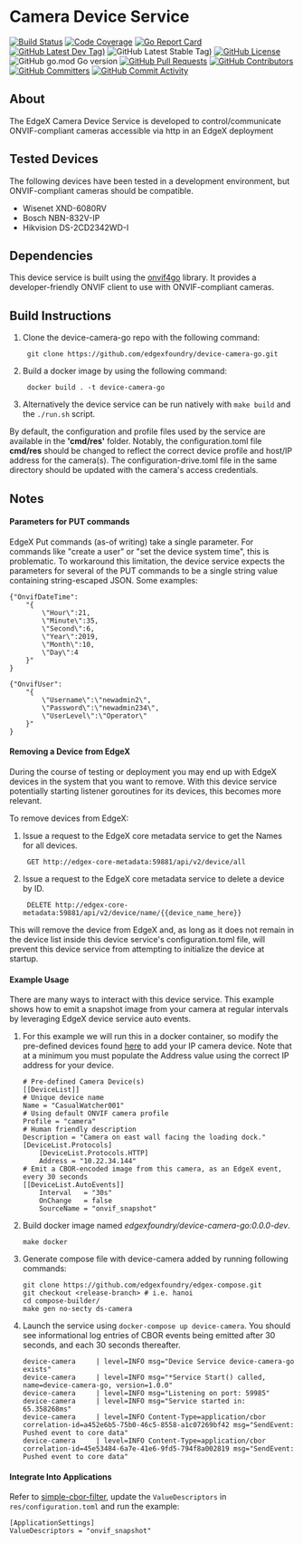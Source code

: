 # Camera Device Service
[![Build Status](https://jenkins.edgexfoundry.org/view/EdgeX%20Foundry%20Project/job/edgexfoundry/job/device-camera-go/job/main/badge/icon)](https://jenkins.edgexfoundry.org/view/EdgeX%20Foundry%20Project/job/edgexfoundry/job/device-camera-go/job/main/) [![Code Coverage](https://codecov.io/gh/edgexfoundry/device-camera-go/branch/main/graph/badge.svg?token=1aTq7fyLNf)](https://codecov.io/gh/edgexfoundry/device-camera-go) [![Go Report Card](https://goreportcard.com/badge/github.com/edgexfoundry/device-camera-go)](https://goreportcard.com/report/github.com/edgexfoundry/device-camera-go) [![GitHub Latest Dev Tag)](https://img.shields.io/github/v/tag/edgexfoundry/device-camera-go?include_prereleases&sort=semver&label=latest-dev)](https://github.com/edgexfoundry/device-camera-go/tags) ![GitHub Latest Stable Tag)](https://img.shields.io/github/v/tag/edgexfoundry/device-camera-go?sort=semver&label=latest-stable) [![GitHub License](https://img.shields.io/github/license/edgexfoundry/device-camera-go)](https://choosealicense.com/licenses/apache-2.0/) ![GitHub go.mod Go version](https://img.shields.io/github/go-mod/go-version/edgexfoundry/device-camera-go) [![GitHub Pull Requests](https://img.shields.io/github/issues-pr-raw/edgexfoundry/device-camera-go)](https://github.com/edgexfoundry/device-camera-go/pulls) [![GitHub Contributors](https://img.shields.io/github/contributors/edgexfoundry/device-camera-go)](https://github.com/edgexfoundry/device-camera-go/contributors) [![GitHub Committers](https://img.shields.io/badge/team-committers-green)](https://github.com/orgs/edgexfoundry/teams/device-camera-go-committers/members) [![GitHub Commit Activity](https://img.shields.io/github/commit-activity/m/edgexfoundry/device-camera-go)](https://github.com/edgexfoundry/device-camera-go/commits)


## About
The EdgeX Camera Device Service is developed to control/communicate ONVIF-compliant cameras accessible via http in an EdgeX deployment

## Tested Devices
The following devices have been tested in a development environment, but ONVIF-compliant cameras
should be compatible.

* Wisenet XND-6080RV
* Bosch NBN-832V-IP
* Hikvision DS-2CD2342WD-I


## Dependencies

This device service is built using the [onvif4go](https://github.com/faceterteam/onvif4go) library.
It provides a developer-friendly ONVIF client to use with ONVIF-compliant cameras.


## Build Instructions

1. Clone the device-camera-go repo with the following command:

        git clone https://github.com/edgexfoundry/device-camera-go.git

2. Build a docker image by using the following command:  

        docker build . -t device-camera-go

3. Alternatively the device service can be run natively with `make build` and the `./run.sh` script.

By default, the configuration and profile files used by the service are available in the __'cmd/res'__ folder.  Notably,
the configuration.toml file __cmd/res__ should be changed to reflect the correct device profile and
host/IP address for the camera(s).  The configuration-drive.toml file in the same directory should
be updated with the camera's access credentials.

## Notes

#### Parameters for PUT commands

EdgeX Put commands (as-of writing) take a single parameter.  For commands like "create
a user" or "set the device system time", this is problematic.  To workaround this 
limitation, the device service expects the parameters for several of the PUT commands
to be a single string value containing string-escaped JSON.  Some examples:

```$xslt
{"OnvifDateTime": 
    "{
        \"Hour\":21,
        \"Minute\":35,
        \"Second\":6,
        \"Year\":2019,
        \"Month\":10,
        \"Day\":4
    }"
}
```

```$xslt
{"OnvifUser":
    "{
        \"Username\":\"newadmin2\", 
        \"Password\":\"newadmin234\", 
        \"UserLevel\":\"Operator\"
    }"
}
```


#### Removing a Device from EdgeX

During the course of testing or deployment you may end up with EdgeX devices in the system that
you want to remove.  With this device service potentially starting listener goroutines for its
devices, this becomes more relevant.

To remove devices from EdgeX:

1. Issue a request to the EdgeX core metadata service to get the Names for all devices.

        GET http://edgex-core-metadata:59881/api/v2/device/all

2. Issue a request to the EdgeX core metadata service to delete a device by ID.

        DELETE http://edgex-core-metadata:59881/api/v2/device/name/{{device_name_here}}

This will remove the device from EdgeX and, as long as it does not remain in the device list
inside this device service's configuration.toml file, will prevent this device service
from attempting to initialize the device at startup. 


#### Example Usage

There are many ways to interact with this device service. This example shows how to emit a snapshot image from your camera at regular intervals by leveraging EdgeX device service auto events. 

1. For this example we will run this in a docker container, so modify the pre-defined devices found [here](./cmd/res/devices/device.toml) to add your IP camera device. Note that at a minimum you must populate the Address value using the correct IP address for your device.

    ```
    # Pre-defined Camera Device(s)
    [[DeviceList]]
    # Unique device name
    Name = "CasualWatcher001"
    # Using default ONVIF camera profile
    Profile = "camera"
    # Human friendly description
    Description = "Camera on east wall facing the loading dock."
    [DeviceList.Protocols]
        [DeviceList.Protocols.HTTP]
        Address = "10.22.34.144"
    # Emit a CBOR-encoded image from this camera, as an EdgeX event, every 30 seconds
    [[DeviceList.AutoEvents]]
        Interval   = "30s"
        OnChange   = false
        SourceName = "onvif_snapshot"
    ```

2. Build docker image named *edgexfoundry/device-camera-go:0.0.0-dev*.
    ```
    make docker
    ```

3. Generate compose file with device-camera added by running following commands:
   ```
   git clone https://github.com/edgexfoundry/edgex-compose.git
   git checkout <release-branch> # i.e. hanoi
   cd compose-builder/
   make gen no-secty ds-camera
   ```

4. Launch the service using `docker-compose up device-camera`. You should see informational log entries of CBOR events being emitted after 30 seconds, and each 30 seconds thereafter.
    ``` 
    device-camera     | level=INFO msg="Device Service device-camera-go exists"
    device-camera     | level=INFO msg="*Service Start() called, name=device-camera-go, version=1.0.0"
    device-camera     | level=INFO msg="Listening on port: 59985"
    device-camera     | level=INFO msg="Service started in: 65.358268ms"
    device-camera     | level=INFO Content-Type=application/cbor correlation-id=a452e6b5-75b0-46c5-8558-a1c07269bf42 msg="SendEvent: Pushed event to core data"
    device-camera     | level=INFO Content-Type=application/cbor correlation-id=45e53484-6a7e-41e6-9fd5-794f8a002819 msg="SendEvent: Pushed event to core data"
    ```

#### Integrate Into Applications
Refer to [simple-cbor-filter](https://github.com/edgexfoundry/edgex-examples/tree/master/application-services/custom/simple-cbor-filter),
update the `ValueDescriptors` in `res/configuration.toml` and run the example:
```
[ApplicationSettings]
ValueDescriptors = "onvif_snapshot"
```